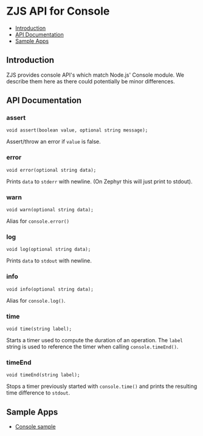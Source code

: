 ZJS API for Console
==================

* [Introduction](#introduction)
* [API Documentation](#api-documentation)
* [Sample Apps](#sample-apps)

Introduction
------------
ZJS provides console API's which match Node.js' Console module. We describe them here as there could
potentially be minor differences.

API Documentation
-----------------

### assert
`void assert(boolean value, optional string message);`

Assert/throw an error if `value` is false.

### error
`void error(optional string data);`

Prints `data` to `stderr` with newline. (On Zephyr this will just print to stdout).

### warn
`void warn(optional string data);`

Alias for `console.error()`

### log
`void log(optional string data);`

Prints `data` to `stdout` with newline.

### info
`void info(optional string data);`

Alias for `console.log()`.

### time
`void time(string label);`

Starts a timer used to compute the duration of an operation. The `label` string is used
to reference the timer when calling `console.timeEnd()`.

### timeEnd
`void timeEnd(string label);`

Stops a timer previously started with `console.time()` and prints the resulting time
difference to `stdout`.

Sample Apps
-----------
* [Console sample](../samples/Console.js)
